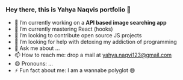 ### Hey there, this is Yahya Naqvis portfolio 👋


- 🔭 I’m currently working on a **API based image searching app**
- 🌱 I’m currently mastering React (hooks)
- 👯 I’m looking to contribute open source JS projects
- 🤔 I’m looking for help with detoxing my addiction of programming
- 💬 Ask me about ...
- 📫 How to reach me: drop a mail at yahya.naqvi123@gmail.com
- 😄 Pronouns: ...
- ⚡ Fun fact about me: I am a wannabe polyglot 😄


